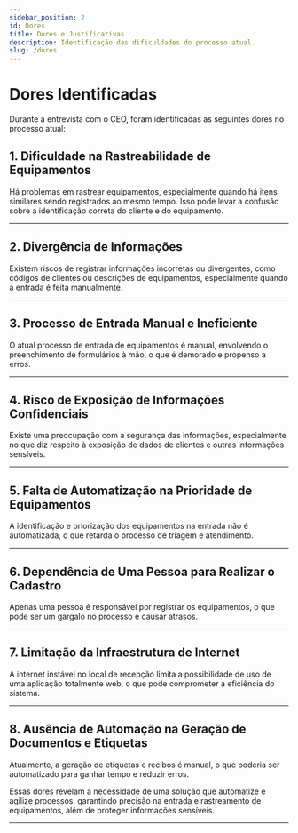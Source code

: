 ```yaml
---
sidebar_position: 2
id: Dores
title: Dores e Justificativas
description: Identificação das dificuldades do processo atual.
slug: /dores
---
```







# Dores Identificadas

Durante a entrevista com o CEO, foram identificadas as seguintes dores no processo atual:

## 1. Dificuldade na Rastreabilidade de Equipamentos
Há problemas em rastrear equipamentos, especialmente quando há itens similares sendo registrados ao mesmo tempo. Isso pode levar a confusão sobre a identificação correta do cliente e do equipamento.

---

## 2. Divergência de Informações
Existem riscos de registrar informações incorretas ou divergentes, como códigos de clientes ou descrições de equipamentos, especialmente quando a entrada é feita manualmente.

---

## 3. Processo de Entrada Manual e Ineficiente
O atual processo de entrada de equipamentos é manual, envolvendo o preenchimento de formulários à mão, o que é demorado e propenso a erros.

---

## 4. Risco de Exposição de Informações Confidenciais
Existe uma preocupação com a segurança das informações, especialmente no que diz respeito à exposição de dados de clientes e outras informações sensíveis.

---

## 5. Falta de Automatização na Prioridade de Equipamentos
A identificação e priorização dos equipamentos na entrada não é automatizada, o que retarda o processo de triagem e atendimento.

---

## 6. Dependência de Uma Pessoa para Realizar o Cadastro
Apenas uma pessoa é responsável por registrar os equipamentos, o que pode ser um gargalo no processo e causar atrasos.

---

## 7. Limitação da Infraestrutura de Internet
A internet instável no local de recepção limita a possibilidade de uso de uma aplicação totalmente web, o que pode comprometer a eficiência do sistema.

---

## 8. Ausência de Automação na Geração de Documentos e Etiquetas
Atualmente, a geração de etiquetas e recibos é manual, o que poderia ser automatizado para ganhar tempo e reduzir erros.


Essas dores revelam a necessidade de uma solução que automatize e agilize processos, garantindo precisão na entrada e rastreamento de equipamentos, além de proteger informações sensíveis.


---




